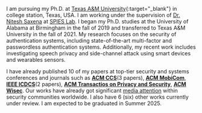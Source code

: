 I am pursuing my Ph.D. at [Texas A&M University](https://www.tamu.edu/index.html){:target="_blank"} in college station, Texas, USA. I am working under the supervision of [Dr. Nitesh Saxena](https://nsaxena.engr.tamu.edu) at [SPIES Lab](https://spies.engr.tamu.edu). ​I began my Ph.D. studies at the University of Alabama at Birmingham in the fall of 2019 and transferred to Texas A&M University in the fall of 2021. My research focuses on the security of authentication systems, including state-of-the-art multi-factor and passwordless authentication systems. Additionally, my recent work includes investigating speech privacy and side-channel attack using smart devices and wearables sensors.

I have already published 10 of my papers at top-tier security and systems conferences and journals such as <ins>**ACM CCS**</ins>(3 papers), <ins>**ACM MobiCom**</ins>, <ins>**IEEE ICDCS**</ins>(2 papers), <ins>**ACM Transactios on Privacy and Security**</ins>, <ins>**ACM Wisec**</ins>. Our works have already got significant [media attention](https://tanvirmahdad.github.io/media/) within security communities worldwide. I also have 6 (six) other works currently under review. I am expected to be graduated in Summer 2025.